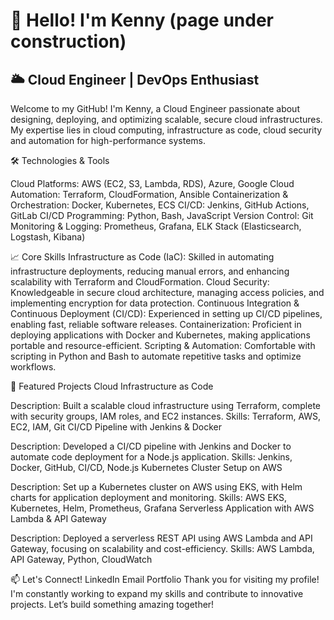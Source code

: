 # 👋 Hello! I'm Kenny (page under construction)

## 🌥️ Cloud Engineer | DevOps Enthusiast

Welcome to my GitHub! I'm Kenny, a Cloud Engineer passionate about designing, deploying, and optimizing scalable, secure cloud infrastructures. My expertise lies in cloud computing, infrastructure as code, cloud security and automation for high-performance systems.

🛠️ Technologies & Tools

Cloud Platforms: AWS (EC2, S3, Lambda, RDS), Azure, Google Cloud
Automation: Terraform, CloudFormation, Ansible
Containerization & Orchestration: Docker, Kubernetes, ECS
CI/CD: Jenkins, GitHub Actions, GitLab CI/CD
Programming: Python, Bash, JavaScript
Version Control: Git
Monitoring & Logging: Prometheus, Grafana, ELK Stack (Elasticsearch, Logstash, Kibana)

📈 Core Skills
Infrastructure as Code (IaC): Skilled in automating infrastructure deployments, reducing manual errors, and enhancing scalability with Terraform and CloudFormation.
Cloud Security: Knowledgeable in secure cloud architecture, managing access policies, and implementing encryption for data protection.
Continuous Integration & Continuous Deployment (CI/CD): Experienced in setting up CI/CD pipelines, enabling fast, reliable software releases.
Containerization: Proficient in deploying applications with Docker and Kubernetes, making applications portable and resource-efficient.
Scripting & Automation: Comfortable with scripting in Python and Bash to automate repetitive tasks and optimize workflows.

📂 Featured Projects
Cloud Infrastructure as Code

Description: Built a scalable cloud infrastructure using Terraform, complete with security groups, IAM roles, and EC2 instances.
Skills: Terraform, AWS, EC2, IAM, Git
CI/CD Pipeline with Jenkins & Docker

Description: Developed a CI/CD pipeline with Jenkins and Docker to automate code deployment for a Node.js application.
Skills: Jenkins, Docker, GitHub, CI/CD, Node.js
Kubernetes Cluster Setup on AWS

Description: Set up a Kubernetes cluster on AWS using EKS, with Helm charts for application deployment and monitoring.
Skills: AWS EKS, Kubernetes, Helm, Prometheus, Grafana
Serverless Application with AWS Lambda & API Gateway

Description: Deployed a serverless REST API using AWS Lambda and API Gateway, focusing on scalability and cost-efficiency.
Skills: AWS Lambda, API Gateway, Python, CloudWatch

📫 Let's Connect!
LinkedIn
Email
Portfolio
Thank you for visiting my profile! I'm constantly working to expand my skills and contribute to innovative projects. Let’s build something amazing together!
